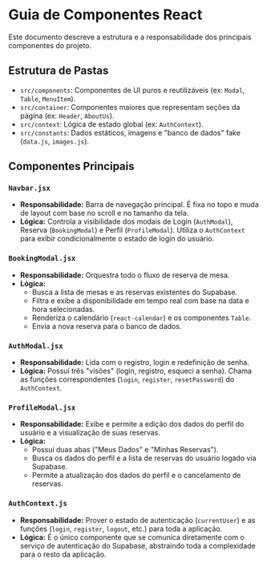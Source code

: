 # Guia de Componentes React

Este documento descreve a estrutura e a responsabilidade dos principais componentes do projeto.

## Estrutura de Pastas

-   `src/components`: Componentes de UI puros e reutilizáveis (ex: `Modal`, `Table`, `MenuItem`).
-   `src/container`: Componentes maiores que representam seções da página (ex: `Header`, `AboutUs`).
-   `src/context`: Lógica de estado global (ex: `AuthContext`).
-   `src/constants`: Dados estáticos, imagens e "banco de dados" fake (`data.js`, `images.js`).

## Componentes Principais

### `Navbar.jsx`
-   **Responsabilidade:** Barra de navegação principal. É fixa no topo e muda de layout com base no scroll e no tamanho da tela.
-   **Lógica:** Controla a visibilidade dos modais de Login (`AuthModal`), Reserva (`BookingModal`) e Perfil (`ProfileModal`). Utiliza o `AuthContext` para exibir condicionalmente o estado de login do usuário.

### `BookingModal.jsx`
-   **Responsabilidade:** Orquestra todo o fluxo de reserva de mesa.
-   **Lógica:**
    -   Busca a lista de mesas e as reservas existentes do Supabase.
    -   Filtra e exibe a disponibilidade em tempo real com base na data e hora selecionadas.
    -   Renderiza o calendário (`react-calendar`) e os componentes `Table`.
    -   Envia a nova reserva para o banco de dados.

### `AuthModal.jsx`
-   **Responsabilidade:** Lida com o registro, login e redefinição de senha.
-   **Lógica:** Possui três "visões" (login, registro, esqueci a senha). Chama as funções correspondentes (`login`, `register`, `resetPassword`) do `AuthContext`.

### `ProfileModal.jsx`
-   **Responsabilidade:** Exibe e permite a edição dos dados do perfil do usuário e a visualização de suas reservas.
-   **Lógica:**
    -   Possui duas abas ("Meus Dados" e "Minhas Reservas").
    -   Busca os dados do perfil e a lista de reservas do usuário logado via Supabase.
    -   Permite a atualização dos dados do perfil e o cancelamento de reservas.

### `AuthContext.js`
-   **Responsabilidade:** Prover o estado de autenticação (`currentUser`) e as funções (`login`, `register`, `logout`, etc.) para toda a aplicação.
-   **Lógica:** É o único componente que se comunica diretamente com o serviço de autenticação do Supabase, abstraindo toda a complexidade para o resto da aplicação.